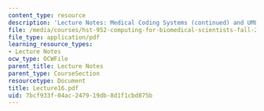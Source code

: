 ```yaml
---
content_type: resource
description: 'Lecture Notes: Medical Coding Systems (continued) and UMLS.'
file: /media/courses/hst-952-computing-for-biomedical-scientists-fall-2002/7bcf933f04ac247919db8d1f1cbd875b_Lecture16.pdf
file_type: application/pdf
learning_resource_types:
- Lecture Notes
ocw_type: OCWFile
parent_title: Lecture Notes
parent_type: CourseSection
resourcetype: Document
title: Lecture16.pdf
uid: 7bcf933f-04ac-2479-19db-8d1f1cbd875b
---
```


